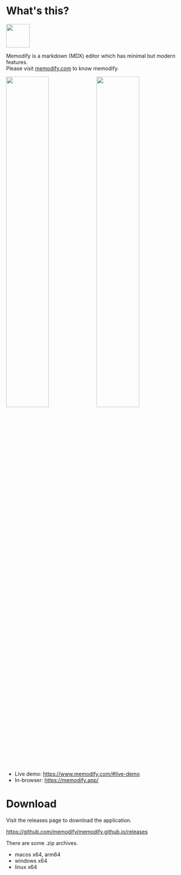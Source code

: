 # What's this?
<img width="64" src="https://www.memodify.com/favicon256x256.svg" loading="lazy" />

Memodify is a markdown (MDX) editor which has minimal but modern features.  
Please visit [memodify.com](https://memodify.com/) to know memodify.

<img width="48%" src="https://www.memodify.com/full-screenshot.png" loading="lazy" /> <img width="48%" src="https://www.memodify.com/dark-mode.png" loading="lazy" />

* Live demo: <https://www.memodify.com/#live-demo>
* In-browser: <https://memodify.app/>

# Download
Visit the releases page to download the application.

<https://github.com/memodify/memodify.github.io/releases>

There are some .zip archives.
* macos x64, arm64
* windows x64
* linux x64

